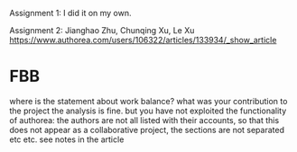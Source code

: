 Assignment 1: I did it on my own.

Assignment 2:
Jianghao Zhu, Chunqing Xu, Le Xu
https://www.authorea.com/users/106322/articles/133934/_show_article

# FBB 
where is the statement about work balance? what was your contribution to the project
the analysis is fine. but you have not exploited the functionality of authorea: the authors are not all listed with their accounts, so that this does not appear as a collaborative project, the sections are not separated etc etc. see notes in the article
